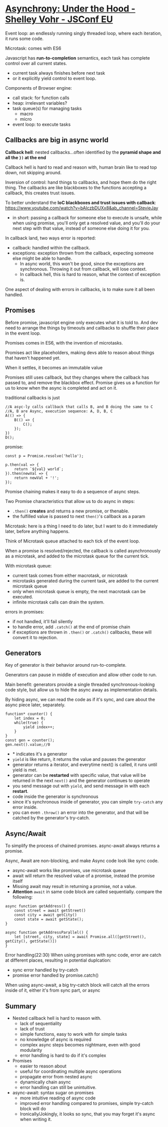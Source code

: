 # [Asynchrony: Under the Hood - Shelley Vohr - JSConf EU](https://www.youtube.com/watch?v=SrNQS8J67zc&t=459s&ab_channel=JSConf)

Event loop: an endlessly running singly threaded loop, where each iteration, it runs some code.

Microtask: comes with ES6 

Javascript has **run-to-completion** semantics, each task has complete control over all current states. 
* current task always finishes before next task
* or it explicitly yield control to event loop.

Components of Browser engine:
* call stack: for function calls
* heap: irrelevant variables?
* task queue(s) for managing tasks
    - macro
    - micro
* event loop: to execute tasks


## Callbacks are big in async world
**Callback hell**: nested callbacks...often identified by the **pyramid shape and all the `})` at the end**

Callback hell is hard to read and reason with, human brain like to read top down, not skipping around. 


Inversion of control: hand things to callbacks, and hope them do the right thing. The callbacks are like blackboxes to the functions accepting a callback, this creates trust issues.

To better understand the **IoC blackboxes and trust issues with callback**: https://www.youtube.com/watch?v=bAlczbDUXx8&ab_channel=StevieJay
* in short: passing a callback for someone else to execute is unsafe, while when using promise, you'll only get a resolved value, and you'll do your next step with that value, instead of someone else doing it for you.

In callback land, two ways error is reported:
* callback: handled within the callback. 
* exceptions: exception thrown from the callback, expecting someone else might be able to handle.
    - In async world, this won't be good, since the exceptions are synchronous. Throwing it out from callback, will lose context. 
    - In callback hell, this is hard to reason, what the context of exception is. 

One aspect of dealing with errors in callbacks, is to make sure it all been handled. 

## Promises
Before promise, javascript engine only executes what it is told to. And dev need to arrange the things by timeouts and callbacks to shuffle their place in the event loop.

Promises comes in ES6, with the invention of microtasks.

Promises act like placeholders, making devs able to reason about things that haven't happened yet. 

When it settles, it becomes an immutable value

Promises still uses callback, but they changes where the callback has passed to, and remove the blackbox effect. Promise gives us a function for us to know when the async is completed and act on it. 


traditional callbacks is just 

```
//A asyc-ly calls callback that calls B, and B doing the same to C
//A, B are Async, execution sequence: A, D, B, C
A(() => {
    B(() => {
        C();
    });
})
D();
```


promise:

```
const p = Promise.resolve('hello');

p.then(val => {
    return `${val} world`;
}).then(newVal => {
    return newVal + '!';
});

```

Promise chaining makes it easy to do a sequence of async steps.

Two Promise characteristics that allow us to do async in steps:
* `.then()` **creates** and returns a new promise, or thenable.
* the fulfilled value is passed to next `then()`'s callback as a param

Microtask: here is a thing I need to do later, but I want to do it immediately later, before anything happens. 

Think of Microtask queue attached to each tick of the event loop. 


When a promise is resolved/rejected, the callback is called asynchronously as a microtask, and added to the microtask queue for the current tick. 

With microtask queue:
* current task comes from either macrotask, or microtask
* microtasks generated during the current task, are added to the current microtask queue
* only when microtask queue is empty, the next macrotask can be executed.
* infinite microtask calls can drain the system. 


errors in promises:
* if not handled, it'll fail silently
* to handle error, add `.catch()` at the end of promise chain
* if exceptions are thrown in `.then()` or `.catch()` callbacks, these will convert it to rejection. 


## Generators

Key of generator is their behavior around run-to-complete.

Generators can pause in middle of execution and allow other code to run. 

Main benefit: generators provide a single threaded synchronous-looking code style, but allow us to hide the async away as implementation details. 

By hiding async, we can read the code as if it's sync, and care about the async piece later, separately. 
```
function* counter() {
    let index = 0;
    while(true) {
        yield index++;
    }
}
const gen = counter();
gen.next().value;//0
```




* \* indicates it's a generator
* `yield` is like return, it returns the value and pauses the generator
* generator returns a iterator, and everytime next() is called, it runs until yield is met. 
* generator can be **restarted** with specific value, that value will be returned in the next `next()` and the generator continues to operate
* you send message out with `yield`, and send message in with each **restart**.
* code inside the generator is synchronous
* since it's synchronous inside of generator, you can simple `try-catch` any error inside.
* you can even `.throw()` an error into the generator, and that will be catched by the generator's try-catch.  


## Async/Await
To simplify the process of chained promises. async-await always returns a promise.

Async, Await are non-blocking, and make Async code look like sync code.

* async-await works like promises, use microtask queue
* await will return the resolved value of a promise, instead the promise itself
* Missing await may result in returning a promise, not a value.
* **Attention** `await` in same code block are called sequentially. compare the following:

```
async function getAddress() {
    const street = await getStreet()
    const city = await getCity()
    const state = await getState();
}

async function getAddressParallel() {
    let [street, city, state] = await Promise.all([getStreet(), getCity(), getState()])
}
```
Error handling(22:30)
When using promises with sync code, error are catch at different places, resulting in potential duplcation:
* sync error handled by try-catch
* promise error handled by promise.catch()


When using async-await, a big try-catch block will catch all the errors inside of it, either it's from sync part, or async

## Summary
* Nested callback hell is hard to reason with.
    - lack of sequentiality
    - lack of trust
    - simple functions, easy to work with for simple tasks
    - no knowledge of async is required
    - complex async steps becomes nightmare, even with good modularity
    - error handling is hard to do if it's complex
* Promises
    - easier to reason about
    - useful for coordinating multiple async operations
    - propagate error from nested async
    - dynamically chain async
    - error handling can still be unintuitive. 
* async-await: syntax sugar on promises
    - more intuitive reading of async code
    - improved error handling compared to promises, simple try-catch block will do
    - Ironically/Jokingly, it looks so sync, that you may forget it's async when writing it.